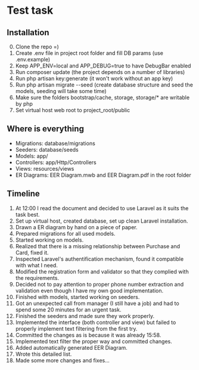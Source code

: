 # Test task

## Installation

0. Clone the repo =)
1. Create .env file in project root folder and fill DB params (use .env.example)
2. Keep APP_ENV=local and APP_DEBUG=true to have DebugBar enabled
3. Run composer update (the project depends on a number of libraries)
4. Run php artisan key:generate (it won't work without an app key)
5. Run php artisan migrate --seed (create database structure and seed the models, seeding will take some time)
6. Make sure the folders bootstrap/cache, storage, storage/* are writable by php
7. Set virtual host web root to project_root/public

## Where is everything

* Migrations: database/migrations
* Seeders: database/seeds
* Models: app/
* Controllers: app/Http/Controllers
* Views: resources/views
* ER Diagrams: EER Diagram.mwb and EER Diagram.pdf in the root folder

## Timeline

1. At 12:00 I read the document and decided to use Laravel as it suits the task best.
2. Set up virtual host, created database, set up clean Laravel installation.
3. Drawn a ER diagram by hand on a piece of paper.
4. Prepared migrations for all used models.
5. Started working on models.
6. Realized that there is a missing relationship between Purchase and Card, fixed it.
7. Inspected Laravel's authentification mechanism, found it compatible with what I need.
8. Modified the registration form and validator so that they complied with the requirements.
9. Decided not to pay attention to proper phone number extraction and validation even though I have my own good implementation.
10. Finished with models, started working on seeders.
11. Got an unexpected call from manager (I still have a job) and had to spend some 20 minutes for an urgent task.
12. Finished the seeders and made sure they work properly.
13. Implemented the interface (both controller and view) but failed to properly implement text filtering from the first try.
14. Committed the changes as is because it was already 15:58.
15. Implemented text filter the proper way and committed changes.
16. Added automatically generated EER Diagram.
17. Wrote this detailed list.
18. Made some more changes and fixes...

